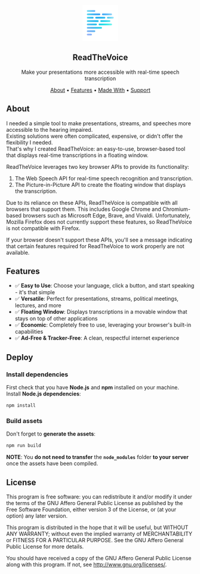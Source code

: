 <p align="center"><img src="/src/assets/images/android-chrome-96x96.png" alt="ReadTheVoice logo"></p>
<h2 align="center">ReadTheVoice</h2>
<p align="center">Make your presentations more accessible with real-time speech transcription</p>
<p align="center">
    <a href="#about">About</a> •
    <a href="#features">Features</a> •
    <a href="#made-with">Made With</a> •
    <a href="#support">Support</a>
</p>

## About

I needed a simple tool to make presentations, streams, and speeches more accessible to the hearing impaired.  
Existing solutions were often complicated, expensive, or didn't offer the flexibility I needed.  
That's why I created ReadTheVoice: an easy-to-use, browser-based tool that displays real-time transcriptions in a floating window.

ReadTheVoice leverages two key browser APIs to provide its functionality:
1. The Web Speech API for real-time speech recognition and transcription.
2. The Picture-in-Picture API to create the floating window that displays the transcription.

Due to its reliance on these APIs, ReadTheVoice is compatible with all browsers that support them. This includes Google Chrome and Chromium-based browsers such as Microsoft Edge, Brave, and Vivaldi. Unfortunately, Mozilla Firefox does not currently support these features, so ReadTheVoice is not compatible with Firefox.

If your browser doesn't support these APIs, you'll see a message indicating that certain features required for ReadTheVoice to work properly are not available.

## Features

- ✅ **Easy to Use**: Choose your language, click a button, and start speaking - it's that simple
- ✅ **Versatile**: Perfect for presentations, streams, political meetings, lectures, and more
- ✅ **Floating Window**: Displays transcriptions in a movable window that stays on top of other applications
- ✅ **Economic**: Completely free to use, leveraging your browser's built-in capabilities
- ✅ **Ad-Free & Tracker-Free**: A clean, respectful internet experience

## Deploy

### Install dependencies

First check that you have **Node.js** and **npm** installed on your machine.  
Install **Node.js dependencies**:  
```bash
npm install
```

### Build assets
Don't forget to **generate the assets**:
```bash
npm run build
```
**NOTE**: You **do not need to transfer** the **`node_modules`** folder **to your server** once the assets have been compiled.

## License

This program is free software: you can redistribute it and/or modify it under the terms of the GNU Affero General Public License as published by the Free Software Foundation, either version 3 of the License, or (at your option) any later version.

This program is distributed in the hope that it will be useful, but WITHOUT ANY WARRANTY; without even the implied warranty of MERCHANTABILITY or FITNESS FOR A PARTICULAR PURPOSE. See the GNU Affero General Public License for more details.

You should have received a copy of the GNU Affero General Public License along with this program. If not, see http://www.gnu.org/licenses/.
